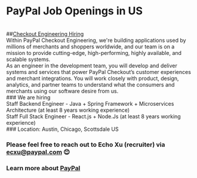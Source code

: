 # PayPal Job Openings in US

<br />  ##[Checkout Engineering Hiring](https://github.com/Echoxu101/PayPal---Job-Openings/blob/master/AI%20Engineer.MD)
  <br />  Within PayPal Checkout Engineering, we're building applications used by millions of merchants and shoppers worldwide, and our team is on a mission to provide cutting-edge, high-performing, highly available, and scalable systems. 
  <br />  As an engineer in the development team, you will develop and deliver systems and services that power PayPal Checkout’s customer experiences and merchant integrations. You will work closely with product, design, analytics, and partner teams to understand what the consumers and merchants using our software desire from us.
<br />### We are hiring 
<br />  Staff Backend Engineer - Java + Spring Framework + Microservices Architecture (at least 8 years working experience)
<br />  Staff Full Stack Engineer - React.js + Node.Js (at least 8 years working experience)
<br />### Location: Austin, Chicago, Scottsdale US

### Please feel free to reach out to Echo Xu (recruiter) via ecxu@paypal.com 😊


### Learn more about [PayPal](https://www.paypal.com/us/webapps/mpp/about)
